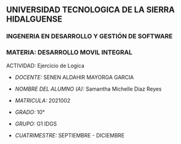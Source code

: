## UNIVERSIDAD TECNOLOGICA DE LA SIERRA HIDALGUENSE ##

### INGENERIA EN DESARROLLO Y GESTIÓN DE SOFTWARE

### MATERIA: DESARROLLO MOVIL INTEGRAL

ACTIVIDAD: Ejercicio de Logica

- *DOCENTE:* SENEN ALDAHIR MAYORGA GARCIA
- *NOMBRE DEL ALUMNO (A):* Samantha Michelle Diaz Reyes
- *MATRICULA:* 2021002

- *GRADO:* 10°
- *GRUPO:* G1 IDGS
- *CUATRIMESTRE:* SEPTIEMBRE - DICIEMBRE

